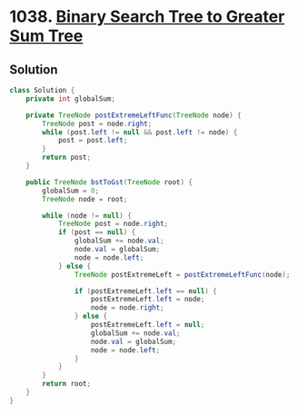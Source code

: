 # 1038. [Binary Search Tree to Greater Sum Tree](https://leetcode.com/problems/binary-search-tree-to-greater-sum-tree/description/?envType=daily-question&envId=2024-06-25)

## Solution

```java
class Solution {
    private int globalSum;

    private TreeNode postExtremeLeftFunc(TreeNode node) {
        TreeNode post = node.right;
        while (post.left != null && post.left != node) {
            post = post.left;
        }
        return post;
    }

    public TreeNode bstToGst(TreeNode root) {
        globalSum = 0;
        TreeNode node = root;

        while (node != null) {
            TreeNode post = node.right;
            if (post == null) {
                globalSum += node.val;
                node.val = globalSum;
                node = node.left;
            } else {
                TreeNode postExtremeLeft = postExtremeLeftFunc(node);

                if (postExtremeLeft.left == null) {
                    postExtremeLeft.left = node;
                    node = node.right;
                } else {
                    postExtremeLeft.left = null;
                    globalSum += node.val;
                    node.val = globalSum;
                    node = node.left;
                }
            }
        }
        return root;
    }
}
```
